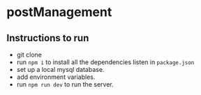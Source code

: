 # postManagement

## Instructions to run
- git clone 
- run `npm i` to install all the dependencies listen in `package.json`
- set up a local mysql database.
- add environment variables.
- run `npm run dev` to run the server.
